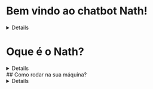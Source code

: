# Bem vindo ao chatbot Nath!
<details>
Esse é um projeto para obtenção de nota da matéria de inteligencia artificial do curso de Engenharia da Computação.
</details>

# Oque é o Nath?
<details>
O nath é um  **chatbot** que usa a biblioteca **chatterbot** para auxiliar na criação de respostas e aprender com o diálogo
</details>
## Como rodar na sua máquina?
<details>
Clone o repositório
`github.com`
Inicie o ambiente virtual:
`venv`
Instale as dependencias:
`pip`
Para rodar a aplicação:
`pyhton3 app.js`
</details>
